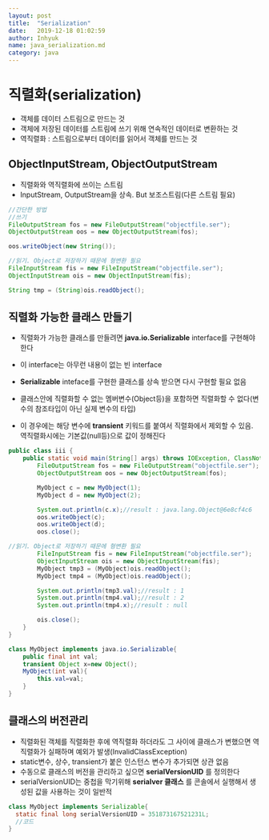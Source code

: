 ```yaml
---
layout: post
title:  "Serialization"
date:   2019-12-18 01:02:59
author: Inhyuk
name: java_serialization.md
category: java
---
```


직렬화(serialization)
=====================

- 객체를 데이터 스트림으로 만드는 것
- 객체에 저장된 데이터를 스트림에 쓰기 위해 연속적인 데이터로 변환하는 것
- 역직렬화 : 스트림으로부터 데이터를 읽어서 객체를 만드는 것

ObjectInputStream, ObjectOutputStream
-------------------------------

- 직렬화와 역직렬화에 쓰이는 스트림
- InputStream, OutputStream을 상속. But 보조스트림(다른 스트림 필요)

```java
//간단한 방법
//쓰기
FileOutputStream fos = new FileOutputStream("objectfile.ser");
ObjectOutputStream oos = new ObjectOutputStream(fos);

oos.writeObject(new String());

//읽기. Object로 저장하기 때문에 형변환 필요
FileInputStream fis = new FileInputStream("objectfile.ser");
ObjectInputStream ois = new ObjectInputStream(fis);

String tmp = (String)ois.readObject();
```

직렬화 가능한 클래스 만들기
------------------------

- 직렬화가 가능한 클래스를 만들려면 **java.io.Serializable** interface를 구현해야 한다
- 이 interface는 아무런 내용이 없는 빈 interface
- **Serializable** inteface를 구현한 클래스를 상속 받으면 다시 구현할 필요 없음

- 클래스안에 직렬화할 수 없는 멤버변수(Object등)을 포함하면 직렬화할 수 없다(변수의 참조타입이 아닌 실제 변수의 타입)
- 이 경우에는 해당 변수에 **transient** 키워드를 붙여서 직렬화에서 제외할 수 있음. 역직렬화시에는 기본값(null등)으로 값이 정해진다

```java
public class iii {
    public static void main(String[] args) throws IOException, ClassNotFoundException {
        FileOutputStream fos = new FileOutputStream("objectfile.ser");
        ObjectOutputStream oos = new ObjectOutputStream(fos);

        MyObject c = new MyObject(1);
        MyObject d = new MyObject(2);

        System.out.println(c.x);//result : java.lang.Object@6e8cf4c6
        oos.writeObject(c);
        oos.writeObject(d);
        oos.close();

//읽기. Object로 저장하기 때문에 형변환 필요
        FileInputStream fis = new FileInputStream("objectfile.ser");
        ObjectInputStream ois = new ObjectInputStream(fis);
        MyObject tmp3 = (MyObject)ois.readObject();
        MyObject tmp4 = (MyObject)ois.readObject();

        System.out.println(tmp3.val);//result : 1
        System.out.println(tmp4.val);//result : 2
        System.out.println(tmp4.x);//result : null

        ois.close();
    }
}

class MyObject implements java.io.Serializable{
    public final int val;
    transient Object x=new Object();
    MyObject(int val){
        this.val=val;
    }
}
```

클래스의 버전관리
-------------

- 직렬화된 객체를 직렬화한 후에 역직렬화 하더라도 그 사이에 클래스가 변했으면 역직렬화가 실패하며 예외가 발생(InvalidClassException)
- static변수, 상수, transient가 붙은 인스턴스 변수가 추가되면 상관 없음
- 수동으로 클래스의 버전을 관리하고 싶으면 **serialVersionUID** 를 정의한다
- serialVersionUID는 중첩을 막기위해 **serialver 클래스** 를 콘솔에서 실행해서 생성된 값을 사용하는 것이 일반적


```java
class MyObject implements Serializable{
  static final long serialVersionUID = 351873167521231L;
  //코드
}
```
